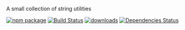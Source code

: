
A small collection of string utilities


[![npm package][npm-image]][npm-url] 
[![Build Status][travis-image]][travis-url] 
[![downloads][downloads-image]][downloads-url] 
[![Dependencies Status][david-image]][david-url]

[npm-image]:https://img.shields.io/npm/v/kstr.svg
[npm-url]:http://npmjs.org/package/kstr
[travis-image]:https://travis-ci.org/monsterkodi/kstr.svg?branch=master
[travis-url]:https://travis-ci.org/monsterkodi/kstr
[david-image]:https://david-dm.org/monsterkodi/kstr/status.svg
[david-url]:https://david-dm.org/monsterkodi/kstr
[downloads-image]:https://img.shields.io/npm/dm/kstr.svg
[downloads-url]:https://www.npmtrends.com/kstr